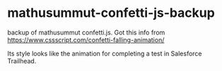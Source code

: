 # mathusummut-confetti-js-backup
backup of mathusummut confetti.js. Got this info from https://www.cssscript.com/confetti-falling-animation/

Its style looks like the animation for completing a test in Salesforce Trailhead.
